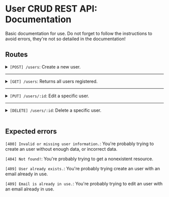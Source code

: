 # User CRUD REST API: Documentation
Basic documentation for use. Do not forget to follow the instructions to avoid errors, they're not so detailed in the documentation!

## Routes
<details>
  <summary><code>[POST] /users</code>: Create a new user.</summary>

  **Input (JSON Body)**:
  ```json
  {
    "name": "Felipe Elias",
    "email": "felipedaniel.me@gmail.com"
  }
  ```

  **Output**:
  > Response: 201 (Created)
</details>

---

<details>
  <summary><code>[GET] /users</code>: Returns all users registered.</summary>

  **Output**:
  > Response: 200 (OK)
  ```json
  [
    {
      "id": "e8c21e9c-a362-48e2-869b-99c87e8371a8",
      "name": "Felipe Elias",
      "email": "felipedaniel.me@gmail.com"
    },
    {
      "id": "7f877788-c364-4144-8b48-810a09fea70e",
      "name": "John Doe",
      "email": "johndoe@example.com"
    }
  ]
  ```
</details>

---

<details>
  <summary><code>[PUT] /users/:id</code>: Edit a specific user.</summary>

  **Input (JSON Body)**:
  > OBS: You can edit both name and email
  ```json
  {
    "name": "Felipe Daniel"
  }
  ```

  **Output**:
  > Response: 204 (No content)
</details>

---

<details>
  <summary><code>[DELETE] /users/:id</code>: Delete a specific user.</summary>

  **Output**:
  > Response: 204 (No content)
</details>

<br />

## Expected errors
`[400] Invalid or missing user information.`: You're probably trying to create an user without enough data, or incorrect data.

`[404] Not found!`: You're probably trying to get a nonexistent resource.

`[409] User already exists.`: You're probably trying create an user with an email already in use.

`[409] Email is already in use.`: You're probably trying to edit an user with an email already in use.
